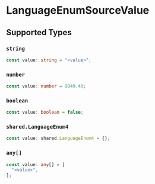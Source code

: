 # LanguageEnumSourceValue


## Supported Types

### `string`

```typescript
const value: string = "<value>";
```

### `number`

```typescript
const value: number = 9049.48;
```

### `boolean`

```typescript
const value: boolean = false;
```

### `shared.LanguageEnum4`

```typescript
const value: shared.LanguageEnum4 = {};
```

### `any[]`

```typescript
const value: any[] = [
  "<value>",
];
```

